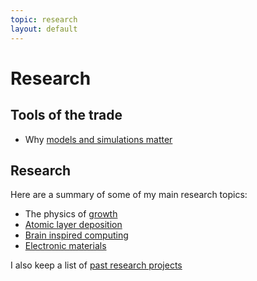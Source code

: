 ```yaml
---
topic: research
layout: default
---
```


# Research

## Tools of the trade

- Why [models and simulations matter](/research/simulations.html)

## Research

Here are a summary of some of my main research topics:

- The physics of [growth](/research/growth.html)
- [Atomic layer deposition](/research/ald.html)
- [Brain inspired computing](/research/neuro.html)
- [Electronic materials](/research/electronic.html)

I also keep a list of [past research projects](/research/pastresearch.html)

